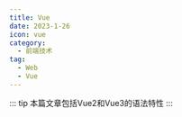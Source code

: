 ```yaml
---
title: Vue
date: 2023-1-26
icon: vue
category:
  - 前端技术
tag:
  - Web
  - Vue
---
```


::: tip 本篇文章包括Vue2和Vue3的语法特性
:::